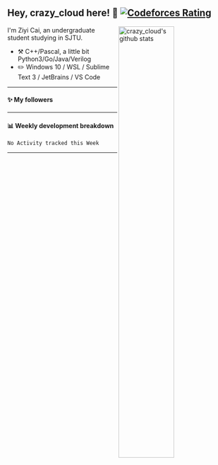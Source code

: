## Hey, crazy_cloud here! :wave: [![Codeforces Rating](https://cfrating.ihcr.top/?user=crazy_cloud&style=flat-square)](https://codeforces.com/profile/crazy_cloud)

<img align="right" alt="crazy_cloud's github stats" width="50%" src="https://github-readme-stats.vercel.app/api?username=acrazyczy&show_icons=true">

I'm Ziyi Cai, an undergraduate student studying in SJTU.

-   :hammer_and_pick: C++/Pascal, a little bit Python3/Go/Java/Verilog
-   :pencil2: Windows 10 / WSL / Sublime Text 3 / JetBrains / VS Code

---

#### :sparkles: My followers

<!--START_SECTION:top-followers-->
<!--END_SECTION:top-followers-->

---

#### :bar_chart: Weekly development breakdown

<!--START_SECTION:waka-->
```text
No Activity tracked this Week
```
<!--END_SECTION:waka-->

---
